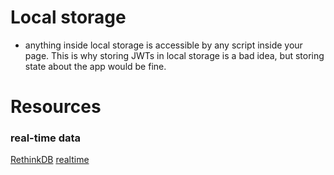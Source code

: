 
# Local storage
- anything inside local storage is accessible by any script inside your page. This is why storing JWTs in local storage is a bad idea, but storing state about the app would be fine.

# Resources
### real-time data
[RethinkDB](https://github.com/rethinkdb/rethinkdb)
[realtime](https://github.com/supabase/realtime)
